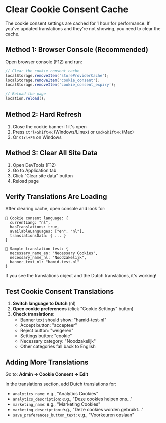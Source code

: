 # Clear Cookie Consent Cache

The cookie consent settings are cached for 1 hour for performance. If you've updated translations and they're not showing, you need to clear the cache.

## Method 1: Browser Console (Recommended)

Open browser console (F12) and run:

```javascript
// Clear the cookie consent cache
localStorage.removeItem('storeProviderCache');
localStorage.removeItem('cookie_consent');
localStorage.removeItem('cookie_consent_expiry');

// Reload the page
location.reload();
```

## Method 2: Hard Refresh

1. Close the cookie banner if it's open
2. Press `Ctrl+Shift+R` (Windows/Linux) or `Cmd+Shift+R` (Mac)
3. Or `Ctrl+F5` on Windows

## Method 3: Clear All Site Data

1. Open DevTools (F12)
2. Go to Application tab
3. Click "Clear site data" button
4. Reload page

## Verify Translations Are Loading

After clearing cache, open console and look for:

```
🍪 Cookie consent language: {
  currentLang: "nl",
  hasTranslations: true,
  availableLanguages: ["en", "nl"],
  translationsData: { ... }
}

🍪 Sample translation test: {
  necessary_name_en: "Necessary Cookies",
  necessary_name_nl: "Noodzakelijk",
  banner_text_nl: "hamid-test-nl"
}
```

If you see the translations object and the Dutch translations, it's working!

## Test Cookie Consent Translations

1. **Switch language to Dutch** (nl)
2. **Open cookie preferences** (click "Cookie Settings" button)
3. **Check translations:**
   - Banner text should show: "hamid-test-nl"
   - Accept button: "accepteer"
   - Reject button: "weigeren"
   - Settings button: "cookie"
   - Necessary category: "Noodzakelijk"
   - Other categories fall back to English

## Adding More Translations

Go to: **Admin → Cookie Consent → Edit**

In the translations section, add Dutch translations for:
- `analytics_name`: e.g., "Analytics Cookies"
- `analytics_description`: e.g., "Deze cookies helpen ons..."
- `marketing_name`: e.g., "Marketing Cookies"
- `marketing_description`: e.g., "Deze cookies worden gebruikt..."
- `save_preferences_button_text`: e.g., "Voorkeuren opslaan"
